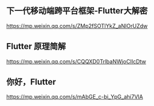 

## 下一代移动端跨平台框架-Flutter大解密

https://mp.weixin.qq.com/s/ZMp2fSOTlYkZ_aNIOrUZdw

## Flutter 原理简解

https://mp.weixin.qq.com/s/CQQXD0TrlbaNWjoClIcDtw


## 你好，Flutter

https://mp.weixin.qq.com/s/mAbGE_c-bi_YpG_ahi7VlA
